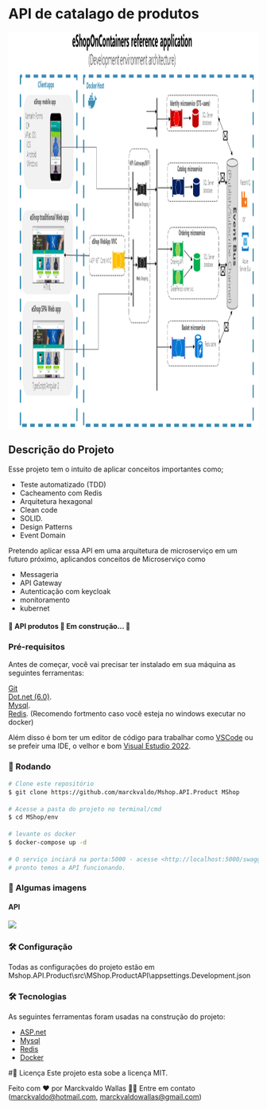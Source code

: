 # API de catalago de produtos 

<div style="background-color: #f0f0f0; height:20vh; display: flex; flex-direction: row; justify-content: center;">
<img src="https://github.com/marckvaldo/Mshop.API.Product/blob/main/images/eshoponcontainers-reference-application-architecture.png">
</div>

## Descrição do Projeto
Esse projeto tem o intuito de aplicar conceitos importantes como;
- Teste automatizado (TDD)
- Cacheamento com Redis
- Arquitetura hexagonal
- Clean code
- SOLID.
- Design Patterns
- Event Domain

Pretendo aplicar essa API em uma arquitetura de microserviço em um futuro próximo, aplicandos conceitos de Microserviço como 
- Messageria
- API Gateway
- Autenticação com keycloak
- monitoramento
- kubernet

<h4> 
	🚧  API produtos 🚀 Em construção...  🚧
</h4>

### Pré-requisitos

Antes de começar, você vai precisar ter instalado em sua máquina as seguintes ferramentas:

[Git](https://git-scm.com)<br/>
[Dot.net (6.0)](https://dotnet.microsoft.com/en-us/download/dotnet/6.0). <br/>
[Mysql](https://www.mysql.com/downloads/).<br/>
[Redis](https://redis.io/download/). (Recomendo fortmento caso você esteja no windows executar no docker)<br/>

Além disso é bom ter um editor de código para trabalhar como [VSCode](https://code.visualstudio.com/)
ou se prefeir uma IDE, o velhor e bom [Visual Estudio 2022](https://visualstudio.microsoft.com/pt-br/downloads/).

### 🎲 Rodando

```bash
# Clone este repositório
$ git clone https://github.com/marckvaldo/Mshop.API.Product MShop

# Acesse a pasta do projeto no terminal/cmd
$ cd MShop/env

# levante os docker 
$ docker-compose up -d

# O serviço inciará na porta:5000 - acesse <http://localhost:5000/swagger/index.html>
# pronto temos a API funcionando.
```
### 🚀 Algumas imagens

#### API
<img src="https://github.com/marckvaldo/Mshop.API.Product/images/Images.jpg">

### 🛠 Configuração
Todas as configurações do projeto estão em Mshop.API.Product\src\MShop.ProductAPI\appsettings.Development.json

### 🛠 Tecnologias

As seguintes ferramentas foram usadas na construção do projeto:

- [ASP.net](https://dotnet.microsoft.com/en-us/apps/aspnet)
- [Mysql](https://www.mysql.com/)
- [Redis](https://redis.io/)
- [Docker](https://www.docker.com/)


#📝 Licença
Este projeto esta sobe a licença MIT.

Feito com ❤️ por Marckvaldo Wallas 👋🏽 Entre em contato (marckvaldo@hotmail.com, marckvaldowallas@gmail.com)

